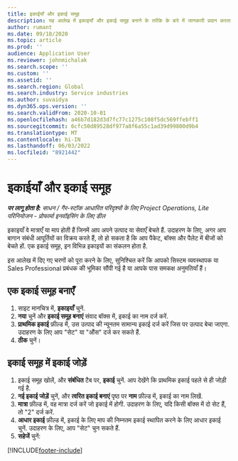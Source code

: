 ```yaml
---
title: इकाईयाँ और इकाई समूह
description: यह आलेख में इकाइयाँ और इकाई समूह बनाने के तरीके के बारे में जानकारी प्रदान करता है।Dynamics 365 Project Operations
author: rumant
ms.date: 09/18/2020
ms.topic: article
ms.prod: ''
audience: Application User
ms.reviewer: johnmichalak
ms.search.scope: ''
ms.custom: ''
ms.assetid: ''
ms.search.region: Global
ms.search.industry: Service industries
ms.author: suvaidya
ms.dyn365.ops.version: ''
ms.search.validFrom: 2020-10-01
ms.openlocfilehash: a46b7d182d3d7fc77c1275c108f5dc569ffebff1
ms.sourcegitcommit: 6cfc50d89528df977a8f6a55c1ad39d99800d9b4
ms.translationtype: MT
ms.contentlocale: hi-IN
ms.lasthandoff: 06/03/2022
ms.locfileid: "8921442"
---
```

# <a name="units-and-unit-groups"></a>इकाईयाँ और इकाई समूह

_**पर लागू होता है:** साधन / गैर-स्टॉक आधारित परिदृश्यों के लिए Project Operations, Lite परिनियोजन - प्रोफार्मा इनवॉइसिंग के लिए डील_

इकाइयाँ वे मात्राएँ या माप होती हैं जिनमें आप अपने उत्पाद या सेवाएँ बेचते हैं. उदाहरण के लिए, अगर आप बागान संबंधी आपूर्तियों का विक्रय करते हैं, तो हो सकता है कि आप पैकेट, बॉक्स और पैलेट में बीजों को बेचते हों. एक इकाई समूह, इन विभिन्न इकाइयों का संकलन होता है.

इस आलेख में दिए गए चरणों को पूरा करने के लिए, सुनिश्चित करें कि आपको सिस्टम व्यवस्थापक या Sales Professional प्रबंधक की भूमिका सौंपी गई है या आपके पास समकक्ष अनुमतियाँ हैं।

## <a name="create-a-unit-group"></a>एक इकाई समूह बनाएँ

1. साइट मानचित्र में, **इकाइयाँ** चुनें.
2. **नया** चुनें और **इकाई समूह बनाएं** संवाद बॉक्स में, इकाई का नाम दर्ज करें.
3. **प्राथमिक इकाई** फ़ील्ड में, उस उत्पाद की न्यूनतम सामान्य इकाई दर्ज करें जिस पर उत्पाद बेचा जाएगा. उदाहरण के लिए आप "सेट" या "औंस" दर्ज कर सकते हैं.
4. **ठीक** चुनें।

## <a name="add-units-to-a-unit-group"></a>इकाई समूह में इकाई जोड़ें

1. इकाई समूह खोलें, और **संबंधित** टैब पर, **इकाई** चुनें. आप देखेंगे कि प्राथमिक इकाई पहले से ही जोड़ी गई है.
2. **नई इकाई जोड़ें** चुनें, और **त्वरित इकाई बनाएं** पृष्ठ पर **नाम** फ़ील्ड में, इकाई का नाम लिखें.
3. **मात्रा** फ़ील्ड में, वह मात्रा दर्ज करें जो इकाई में होगी. उदाहरण के लिए, यदि किसी बॉक्स में दो सेट हैं, तो "2" दर्ज करें. 
4. **आधार इकाई** फ़ील्ड में, इकाई के लिए माप की निम्नतम इकाई स्थापित करने के लिए आधार इकाई चुनें. उदाहरण के लिए, आप "सेट" चुन सकते हैं.
5. **सहेजें** चुनें:


[!INCLUDE[footer-include](../includes/footer-banner.md)]